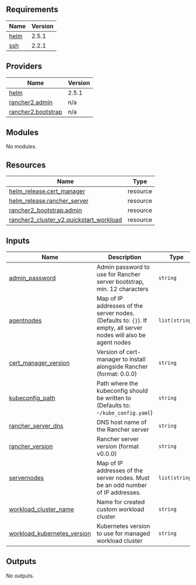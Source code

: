 <!-- BEGIN_TF_DOCS -->
## Requirements

| Name | Version |
|------|---------|
| <a name="requirement_helm"></a> [helm](#requirement\_helm) | 2.5.1 |
| <a name="requirement_ssh"></a> [ssh](#requirement\_ssh) | 2.2.1 |

## Providers

| Name | Version |
|------|---------|
| <a name="provider_helm"></a> [helm](#provider\_helm) | 2.5.1 |
| <a name="provider_rancher2.admin"></a> [rancher2.admin](#provider\_rancher2.admin) | n/a |
| <a name="provider_rancher2.bootstrap"></a> [rancher2.bootstrap](#provider\_rancher2.bootstrap) | n/a |

## Modules

No modules.

## Resources

| Name | Type |
|------|------|
| [helm_release.cert_manager](https://registry.terraform.io/providers/hashicorp/helm/2.5.1/docs/resources/release) | resource |
| [helm_release.rancher_server](https://registry.terraform.io/providers/hashicorp/helm/2.5.1/docs/resources/release) | resource |
| [rancher2_bootstrap.admin](https://registry.terraform.io/providers/hashicorp/rancher2/latest/docs/resources/bootstrap) | resource |
| [rancher2_cluster_v2.quickstart_workload](https://registry.terraform.io/providers/hashicorp/rancher2/latest/docs/resources/cluster_v2) | resource |

## Inputs

| Name | Description | Type | Default | Required |
|------|-------------|------|---------|:--------:|
| <a name="input_admin_password"></a> [admin\_password](#input\_admin\_password) | Admin password to use for Rancher server bootstrap, min. 12 characters | `string` | n/a | yes |
| <a name="input_agentnodes"></a> [agentnodes](#input\_agentnodes) | Map of IP addresses of the server nodes. (Defaults to: `{}`). If empty, all server nodes will also be agent nodes | `list(string)` | `[]` | no |
| <a name="input_cert_manager_version"></a> [cert\_manager\_version](#input\_cert\_manager\_version) | Version of cert-manager to install alongside Rancher (format: 0.0.0) | `string` | `"1.7.1"` | no |
| <a name="input_kubeconfig_path"></a> [kubeconfig\_path](#input\_kubeconfig\_path) | Path where the kubeconfig should be written to (Defaults to: `~/kube_config.yaml`) | `string` | `"~/kube_config.yaml"` | no |
| <a name="input_rancher_server_dns"></a> [rancher\_server\_dns](#input\_rancher\_server\_dns) | DNS host name of the Rancher server | `string` | n/a | yes |
| <a name="input_rancher_version"></a> [rancher\_version](#input\_rancher\_version) | Rancher server version (format v0.0.0) | `string` | `"2.6.8"` | no |
| <a name="input_servernodes"></a> [servernodes](#input\_servernodes) | Map of IP addresses of the server nodes. Must be an odd number of IP addresses. | `list(string)` | n/a | yes |
| <a name="input_workload_cluster_name"></a> [workload\_cluster\_name](#input\_workload\_cluster\_name) | Name for created custom workload cluster | `string` | n/a | yes |
| <a name="input_workload_kubernetes_version"></a> [workload\_kubernetes\_version](#input\_workload\_kubernetes\_version) | Kubernetes version to use for managed workload cluster | `string` | `"v1.23.9+rke2r1"` | no |

## Outputs

No outputs.
<!-- END_TF_DOCS -->
